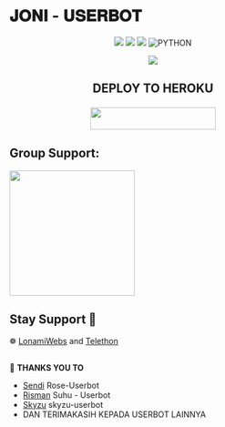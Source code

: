 #     𝐉𝐎𝐍𝐈  -  𝐔𝐒𝐄𝐑𝐁𝐎𝐓​​ 



<p align="center">
    <a href="https://github.com/jookalem/Joni-Userbot/commits/Joni-Userbot"><img src="https://img.shields.io/github/last-commit/jookalem/Joni-Userbot?color=ff0000&logo=github&logoColor=ffffff&style=for-the-badge" /></a>
    <a href="https://github.com/jookalem/Joni-userbot"> <img src="https://img.shields.io/github/repo-size/jookalem/Joni-Userbot?logo=github&style=for-the-badge" /></a>
    <a href="https://pypi.org/project/Telethon/"><img src="https://img.shields.io/pypi/v/telethon?color=important&label=telethon&logo=python&logoColor=brightgreen&style=for-the-badge" /></a>
    <img alt="PYTHON" src="https://img.shields.io/badge/PYTHON-v3.9.6-purple?style=for-the-badge&logo=appveyor"/>
    </p>

<p align="center">
  <img src="https://telegra.ph/file/3b5688eef749f7ba4bd12.jpg">
</p>

## <p align="center">DEPLOY TO HEROKU</p>

<p align="center"><a href="https://telegram.dog/XTZ_HerokuBot?start=am9va2FsZW0vSm9uaS1Vc2VyYm90IEpvbmktVXNlcmJvdA"> <img src="https://img.shields.io/badge/Deploy%20To%20Heroku-blue?style=for-the-badge&logo=heroku" width="220" height="38.45"/></a></p>


## Group Support:

   <a href="https://t.me/JoniSupport"><img src="https://img.shields.io/badge/Group%20Support%3F-yes-green?&style=flat-square?&logo=telegram" width=220px></a></p>


## Stay Support 🚀
❁   [LonamiWebs](https://github.com/LonamiWebs/) and [Telethon](https://github.com/LonamiWebs/Telethon)

##

🔰 **THANKS YOU TO**
*   [Sendi](https://github.com/SendiAp/Rose-Userbot)   Rose-Userbot
*   [Risman](https://github.com/mrismanaziz/Man-Userbot)   Suhu - Userbot
*   [Skyzu](https://github.com/Skyzu/skyzu-userbot)   skyzu-userbot
*   DAN TERIMAKASIH KEPADA USERBOT LAINNYA

